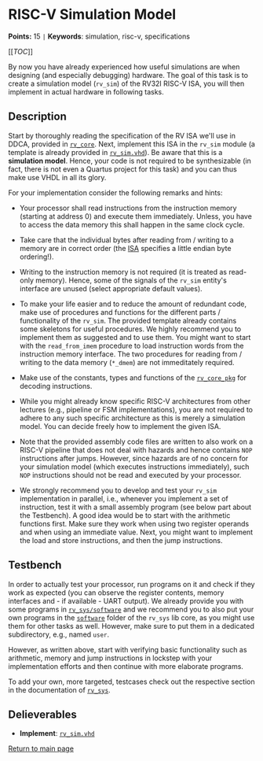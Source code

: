 
# RISC-V Simulation Model

**Points:** 15 `|` **Keywords**: simulation, risc-v, specifications

[[_TOC_]]

By now you have already experienced how useful simulations are when designing (and especially debugging) hardware.
The goal of this task is to create a simulation model (`rv_sim`) of the RV32I RISC-V ISA, you will then implement in actual hardware in following tasks.



## Description

Start by thoroughly reading the specification of the RV ISA we'll use in DDCA, provided in [`rv_core`](../../../lib/rv_core/doc.md).
Next, implement this ISA in the `rv_sim` module (a template is already provided in [`rv_sim.vhd`](src/rv_sim.vhd)).
Be aware that this is a **simulation model**.
Hence, your code is not required to be synthesizable (in fact, there is not even a Quartus project for this task) and you can thus make use VHDL in all its glory.

For your implementation consider the following remarks and hints:

- Your processor shall read instructions from the instruction memory (starting at address 0) and execute them immediately.
  Unless, you have to access the data memory this shall happen in the same clock cycle.

- Take care that the individual bytes after reading from / writing to a memory are in correct order (the [ISA](../../../lib/rv_core/doc.md) specifies a little endian byte ordering!).

- Writing to the instruction memory is not required (it is treated as read-only memory).
  Hence, some of the signals of the `rv_sim` entity's interface are unused (select appropriate default values).

- To make your life easier and to reduce the amount of redundant code, make use of procedures and functions for the different parts / functionality of the `rv_sim`.
  The provided template already contains some skeletons for useful procedures. We highly recommend you to implement them as suggested and to use them.
  You might want to start with the `read_from_imem` procedure to load instruction words from the instruction memory interface.
  The two procedures for reading from / writing to the data memory (`*_dmem`) are not immeditately required.

- Make use of the constants, types and functions of the [`rv_core_pkg`](../../../lib/rv_core/src/rv_core_pkg.vhd) for decoding instructions.

- While you might already know specific RISC-V architectures from other lectures (e.g., pipeline or FSM implementations), you are not required to adhere to any such specific architecture as this is merely a simulation model.
  You can decide freely how to implement the given ISA.

- Note that the provided assembly code files are written to also work on a RISC-V pipeline that does not deal with hazards and hence contains `NOP` instructions after jumps.
  However, since hazards are of no concern for your simulation model (which executes instructions immediately), such `NOP` instructions should not be read and executed by your processor.

- We strongly recommend you to develop and test your `rv_sim` implementation in parallel, i.e., whenever you implement a set of instruction, test it with a small assembly program (see below part about the Testbench).
  A good idea would be to start with the arithmetic functions first. Make sure they work when using two register operands and when using an immediate value.
  Next, you might want to implement the load and store instructions, and then the jump instructions.




## Testbench

In order to actually test your processor, run programs on it and check if they work as expected (you can observe the register contents, memory interfaces and - if available - UART output).
We already provide you with some programs in [`rv_sys/software`](../../../lib/rv_sys/software) and we recommend you to also put your own programs in the [`software`](../../../lib/rv_sys/software) folder of the `rv_sys` lib core, as you might use them for other tasks as well. However, make sure to put them in a dedicated subdirectory, e.g., named `user`.

However, as written above, start with verifying basic functionality such as arithmetic, memory and jump instructions in lockstep with your implementation efforts and then continue with more elaborate programs.

To add your own, more targeted, testcases check out the respective section in the documentation of [`rv_sys`](../../../lib/rv_sys/doc.md).



## Delieverables

- **Implement**: [`rv_sim.vhd`](src/rv_sim.vhd)


[Return to main page](../../../README.md)
